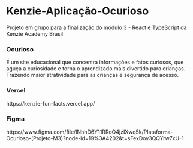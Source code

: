 # Kenzie-Aplicação-Ocurioso
Projeto em grupo para a finalização do módulo 3 - React e TypeScript da Kenzie Academy Brasil

<h3>Ocurioso</h3>
<p> É um site educacional que concentra informações e fatos curiosos, que aguça a curiosidade e torna o aprendizado mais divertido para crianças. Trazendo maior atratividade para as crianças e segurança de acesso.</p>

<h3>Vercel</h3>
https://kenzie-fun-facts.vercel.app/

<h3>Figma</h3>
https://www.figma.com/file/INhhD6Y11RRoO4jzIXwq5k/Plataforma-Ocurioso-(Projeto-M3)?node-id=19%3A4202&t=sFexDoy3QQYrw7xU-1
